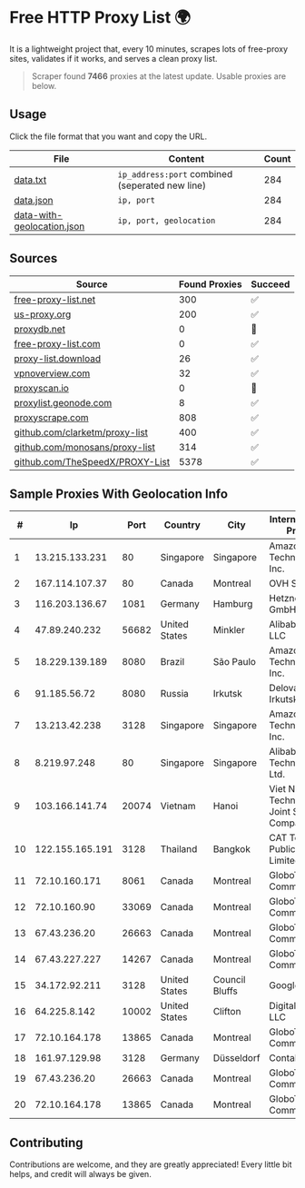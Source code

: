 
# Free HTTP Proxy List 🌍

It is a lightweight project that, every 10 minutes, scrapes lots of free-proxy sites, validates if it works, and serves a clean proxy list.


> Scraper found **7466** proxies at the latest update. Usable proxies are below.

## Usage

Click the file format that you want and copy the URL.


|File|Content|Count|
|----|-------|-----|
|[data.txt](https://raw.githubusercontent.com/themiralay/Proxy-List-World/master/data.txt)|`ip_address:port` combined (seperated new line)|284|
|[data.json](https://raw.githubusercontent.com/themiralay/Proxy-List-World/master/data.json)|`ip, port`|284|
|[data-with-geolocation.json](https://raw.githubusercontent.com/themiralay/Proxy-List-World/master/data-with-geolocation.json)|`ip, port, geolocation`|284|

## Sources

|Source|Found Proxies|Succeed|
|------|-------------|-------|
|[free-proxy-list.net](https://free-proxy-list.net)|300|✅|
|[us-proxy.org](https://www.us-proxy.org)|200|✅|
|[proxydb.net](http://proxydb.net)|0|🚫|
|[free-proxy-list.com](https://free-proxy-list.com/?page=&port=&type%5B%5D=http&type%5B%5D=https&up_time=0&search=Search)|0|✅|
|[proxy-list.download](https://www.proxy-list.download/HTTP)|26|✅|
|[vpnoverview.com](https://vpnoverview.com/privacy/anonymous-browsing/free-proxy-servers)|32|✅|
|[proxyscan.io](https://www.proxyscan.io)|0|🚫|
|[proxylist.geonode.com](https://proxylist.geonode.com/api/proxy-list?limit=300&page=1&sort_by=lastChecked&sort_type=desc&protocols=http,https)|8|✅|
|[proxyscrape.com](https://api.proxyscrape.com/v2/?request=displayproxies&protocol=http&timeout=10000&country=all&ssl=all&anonymity=all)|808|✅|
|[github.com/clarketm/proxy-list](https://raw.githubusercontent.com/clarketm/proxy-list/master/proxy-list-raw.txt)|400|✅|
|[github.com/monosans/proxy-list](https://raw.githubusercontent.com/monosans/proxy-list/main/proxies/http.txt)|314|✅|
|[github.com/TheSpeedX/PROXY-List](https://raw.githubusercontent.com/TheSpeedX/PROXY-List/master/http.txt)|5378|✅|


## Sample Proxies With Geolocation Info

|#|Ip|Port|Country|City|Internet Service Provider|
|-|--|----|-------|----|-------------------------|
|1|13.215.133.231|80|Singapore|Singapore|Amazon Technologies Inc.|
|2|167.114.107.37|80|Canada|Montreal|OVH SAS|
|3|116.203.136.67|1081|Germany|Hamburg|Hetzner Online GmbH|
|4|47.89.240.232|56682|United States|Minkler|Alibaba.com LLC|
|5|18.229.139.189|8080|Brazil|São Paulo|Amazon Technologies Inc.|
|6|91.185.56.72|8080|Russia|Irkutsk|Delovaya Set' - Irkutsk|
|7|13.213.42.238|3128|Singapore|Singapore|Amazon Technologies Inc.|
|8|8.219.97.248|80|Singapore|Singapore|Alibaba (US) Technology Co., Ltd.|
|9|103.166.141.74|20074|Vietnam|Hanoi|Viet NAM Cloud Technology Joint Stock Company|
|10|122.155.165.191|3128|Thailand|Bangkok|CAT Telecom Public Company Limited|
|11|72.10.160.171|8061|Canada|Montreal|GloboTech Communications|
|12|72.10.160.90|33069|Canada|Montreal|GloboTech Communications|
|13|67.43.236.20|26663|Canada|Montreal|GloboTech Communications|
|14|67.43.227.227|14267|Canada|Montreal|GloboTech Communications|
|15|34.172.92.211|3128|United States|Council Bluffs|Google LLC|
|16|64.225.8.142|10002|United States|Clifton|DigitalOcean, LLC|
|17|72.10.164.178|13865|Canada|Montreal|GloboTech Communications|
|18|161.97.129.98|3128|Germany|Düsseldorf|Contabo GmbH|
|19|67.43.236.20|26663|Canada|Montreal|GloboTech Communications|
|20|72.10.164.178|13865|Canada|Montreal|GloboTech Communications|



## Contributing

Contributions are welcome, and they are greatly appreciated! Every
little bit helps, and credit will always be given.


